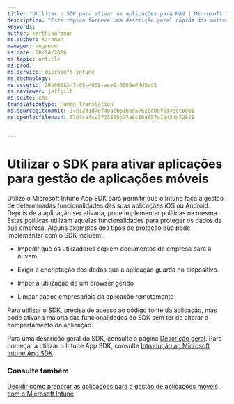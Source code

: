 ```yaml
---
title: "Utilizar o SDK para ativar as aplicações para MAM | Microsoft Intune"
description: "Este tópico fornece uma descrição geral rápida dos motivos pelos quais deve utilizar o SDK do Intune."
keywords: 
author: karthikaraman
ms.author: karaman
manager: angrobe
ms.date: 08/24/2016
ms.topic: article
ms.prod: 
ms.service: microsoft-intune
ms.technology: 
ms.assetid: 26b00081-7c05-4969-ace1-0585e44d5cd2
ms.reviewer: jeffgilb
ms.suite: ems
translationtype: Human Translation
ms.sourcegitcommit: 37e12d1d78f40acb616ad5762eeb5f034ecc0081
ms.openlocfilehash: 57b7cefce3715568b77a8c16a857a16434d72821


---
```


# Utilizar o SDK para ativar aplicações para gestão de aplicações móveis
Utilize o Microsoft Intune App SDK para permitir que o Intune faça a gestão de determinadas funcionalidades das suas aplicações iOS ou Android. Depois de a aplicação ser ativada, pode implementar políticas na mesma. Estas políticas utilizam aquelas funcionalidades para proteger os dados da sua empresa. Alguns exemplos dos tipos de proteção que pode implementar com o SDK incluem:

-   Impedir que os utilizadores copiem documentos da empresa para a nuvem

-   Exigir a encriptação dos dados que a aplicação guarda no dispositivo.

-   Impor a utilização de um browser gerido

-   Limpar dados empresariais da aplicação remotamente

Para utilizar o SDK, precisa de acesso ao código fonte da aplicação, mas pode ativar a maioria das funcionalidades do SDK sem ter de alterar o comportamento da aplicação.

Para uma descrição geral do SDK, consulte a página [Descrição geral](/intune/develop/intune-app-sdk). Para começar a utilizar o Intune App SDK, consulte [Introdução ao Microsoft Intune App SDK](/intune/develop/intune-app-sdk-get-started).

### Consulte também
[Decidir como preparar as aplicações para a gestão de aplicações móveis com o Microsoft Intune](decide-how-to-prepare-apps-for-mobile-application-management-with-microsoft-intune.md)



<!--HONumber=Oct16_HO3-->


